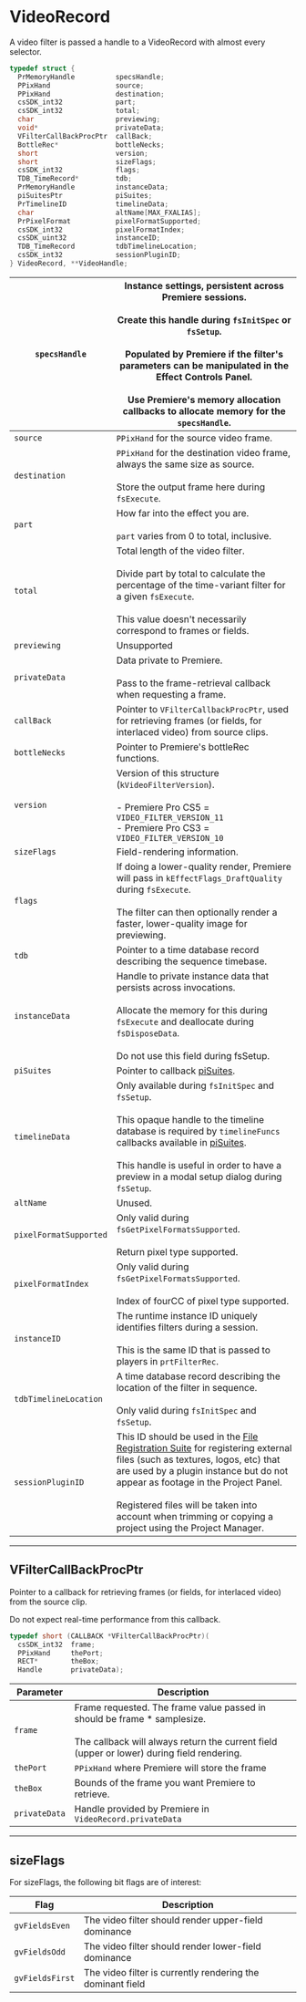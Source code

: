 # VideoRecord

A video filter is passed a handle to a VideoRecord with almost every selector.

```cpp
typedef struct {
  PrMemoryHandle          specsHandle;
  PPixHand                source;
  PPixHand                destination;
  csSDK_int32             part;
  csSDK_int32             total;
  char                    previewing;
  void*                   privateData;
  VFilterCallBackProcPtr  callBack;
  BottleRec*              bottleNecks;
  short                   version;
  short                   sizeFlags;
  csSDK_int32             flags;
  TDB_TimeRecord*         tdb;
  PrMemoryHandle          instanceData;
  piSuitesPtr             piSuites;
  PrTimelineID            timelineData;
  char                    altName[MAX_FXALIAS];
  PrPixelFormat           pixelFormatSupported;
  csSDK_int32             pixelFormatIndex;
  csSDK_uint32            instanceID;
  TDB_TimeRecord          tdbTimelineLocation;
  csSDK_int32             sessionPluginID;
} VideoRecord, **VideoHandle;
```

| `specsHandle`          | Instance settings, persistent across Premiere sessions.<br/><br/>Create this handle during `fsInitSpec` or `fsSetup`.<br/><br/>Populated by Premiere if the filter's parameters can be manipulated in the Effect Controls Panel.<br/><br/>Use Premiere's memory allocation callbacks to allocate memory for the `specsHandle`.                                                                                      |
|------------------------|---------------------------------------------------------------------------------------------------------------------------------------------------------------------------------------------------------------------------------------------------------------------------------------------------------------------------------------------------------------------------------------------------------------------|
| `source`               | `PPixHand` for the source video frame.                                                                                                                                                                                                                                                                                                                                                                              |
| `destination`          | `PPixHand` for the destination video frame, always the same size as source.<br/><br/>Store the output frame here during `fsExecute`.                                                                                                                                                                                                                                                                                |
| `part`                 | How far into the effect you are.<br/><br/>`part` varies from 0 to total, inclusive.                                                                                                                                                                                                                                                                                                                                 |
| `total`                | Total length of the video filter.<br/><br/>Divide part by total to calculate the percentage of the time-variant filter for a given `fsExecute`.<br/><br/>This value doesn't necessarily correspond to frames or fields.                                                                                                                                                                                             |
| `previewing`           | Unsupported                                                                                                                                                                                                                                                                                                                                                                                                         |
| `privateData`          | Data private to Premiere.<br/><br/>Pass to the frame-retrieval callback when requesting a frame.                                                                                                                                                                                                                                                                                                                    |
| `callBack`             | Pointer to `VFilterCallbackProcPtr`, used for retrieving frames (or fields, for interlaced video) from source clips.                                                                                                                                                                                                                                                                                                |
| `bottleNecks`          | Pointer to Premiere's bottleRec functions.                                                                                                                                                                                                                                                                                                                                                                          |
| `version`              | Version of this structure (`kVideoFilterVersion`).<br/><br/>- Premiere Pro CS5 = `VIDEO_FILTER_VERSION_11`<br/>- Premiere Pro CS3 = `VIDEO_FILTER_VERSION_10`                                                                                                                                                                                                                                                       |
| `sizeFlags`            | Field-rendering information.                                                                                                                                                                                                                                                                                                                                                                                        |
| `flags`                | If doing a lower-quality render, Premiere will pass in `kEffectFlags_DraftQuality` during `fsExecute`.<br/><br/>The filter can then optionally render a faster, lower-quality image for previewing.                                                                                                                                                                                                                 |
| `tdb`                  | Pointer to a time database record describing the sequence timebase.                                                                                                                                                                                                                                                                                                                                                 |
| `instanceData`         | Handle to private instance data that persists across invocations.<br/><br/>Allocate the memory for this during `fsExecute` and deallocate during `fsDisposeData`.<br/><br/>Do not use this field during fsSetup.                                                                                                                                                                                                    |
| `piSuites`             | Pointer to callback [piSuites](../universals/legacy-callback-suites.md#universals-legacy-callback-suites-pisuites).                                                                                                                                                                                                                                                                                                 |
| `timelineData`         | Only available during `fsInitSpec` and `fsSetup`.<br/><br/>This opaque handle to the timeline database is required by `timelineFuncs` callbacks available in [piSuites](../universals/legacy-callback-suites.md#universals-legacy-callback-suites-pisuites).<br/><br/>This handle is useful in order to have a preview in a modal setup dialog during `fsSetup`.                                                    |
| `altName`              | Unused.                                                                                                                                                                                                                                                                                                                                                                                                             |
| `pixelFormatSupported` | Only valid during `fsGetPixelFormatsSupported`.<br/><br/>Return pixel type supported.                                                                                                                                                                                                                                                                                                                               |
| `pixelFormatIndex`     | Only valid during `fsGetPixelFormatsSupported`.<br/><br/>Index of fourCC of pixel type supported.                                                                                                                                                                                                                                                                                                                   |
| `instanceID`           | The runtime instance ID uniquely identifies filters during a session.<br/><br/>This is the same ID that is passed to players in `prtFilterRec`.                                                                                                                                                                                                                                                                     |
| `tdbTimelineLocation`  | A time database record describing the location of the filter in sequence.<br/><br/>Only valid during `fsInitSpec` and `fsSetup`.                                                                                                                                                                                                                                                                                    |
| `sessionPluginID`      | This ID should be used in the [File Registration Suite](../universals/sweetpea-suites.md#universals-sweetpea-suites-file-registration-suite) for registering external files (such as textures, logos, etc) that are used by a plugin instance but do not appear as footage in the Project Panel.<br/><br/>Registered files will be taken into account when trimming or copying a project using the Project Manager. |

---

## VFilterCallBackProcPtr

Pointer to a callback for retrieving frames (or fields, for interlaced video) from the source clip.

Do not expect real-time performance from this callback.

```cpp
typedef short (CALLBACK *VFilterCallBackProcPtr)(
  csSDK_int32  frame;
  PPixHand     thePort;
  RECT*        theBox;
  Handle       privateData);
```

| **Parameter**   | **Description**                                                                                                                                                               |
|-----------------|-------------------------------------------------------------------------------------------------------------------------------------------------------------------------------|
| `frame`         | Frame requested. The frame value passed in should be frame \* samplesize.<br/><br/>The callback will always return the current field (upper or lower) during field rendering. |
| `thePort`       | `PPixHand` where Premiere will store the frame                                                                                                                                |
| `theBox`        | Bounds of the frame you want Premiere to retrieve.                                                                                                                            |
| `privateData`   | Handle provided by Premiere in `VideoRecord.privateData`                                                                                                                      |

---

## sizeFlags

For sizeFlags, the following bit flags are of interest:

| **Flag**        | **Description**                                            |
|-----------------|------------------------------------------------------------|
| `gvFieldsEven`  | The video filter should render upper-field dominance       |
| `gvFieldsOdd`   | The video filter should render lower-field dominance       |
| `gvFieldsFirst` | The video filter is currently rendering the dominant field |
